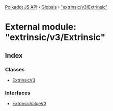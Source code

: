 [Polkadot JS API](../README.md) › [Globals](../globals.md) › ["extrinsic/v3/Extrinsic"](_extrinsic_v3_extrinsic_.md)

# External module: "extrinsic/v3/Extrinsic"

## Index

### Classes

* [ExtrinsicV3](../classes/_extrinsic_v3_extrinsic_.extrinsicv3.md)

### Interfaces

* [ExtrinsicValueV3](../interfaces/_extrinsic_v3_extrinsic_.extrinsicvaluev3.md)
